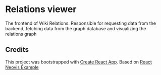 # Relations viewer

The frontend of Wiki Relations. Responsible for requesting data from the backend, fetching data from the graph database and visualizing the relations graph
## Credits

This project was bootstrapped with [Create React App](https://github.com/facebookincubator/create-react-app).
Based on [React Neovis Example](https://github.com/jackdbd/react-neovis-example)
